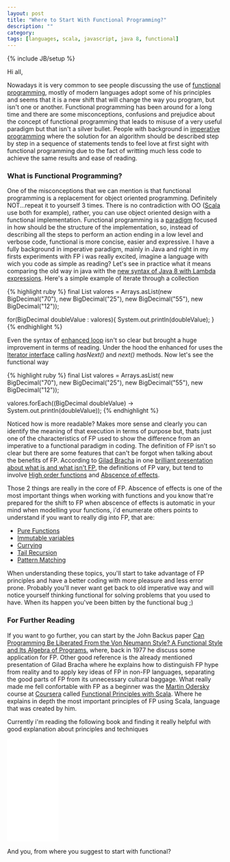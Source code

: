 ```yaml
---
layout: post
title: "Where to Start With Functional Programming?"
description: ""
category: 
tags: [languages, scala, javascript, java 8, functional]
---
```

{% include JB/setup %}

Hi all,

Nowadays it is very common to see people discussing the use of [functional programming](https://www.haskell.org/haskellwiki/Functional_programming), mostly of modern languages adopt some of his principles and seems that it is a new shift that will change the way you program, but isn't one or another. Functional programming has been around for a long time and there are some misconceptions, confusions and prejudice about the concept of functional programming that leads to misuse of a very useful paradigm but that isn't a silver bullet. People with background in [imperative programming](http://en.wikipedia.org/wiki/Imperative_programming) where the solution for an algorithm should be described step by step in a sequence of statements tends to feel love at first sight with functional programming due to the fact of writting much less code to achieve the same results and ease of reading.

### What is Functional Programming?

One of the misconceptions that we can mention is that functional programming is a replacement for object oriented programming. Definitely NOT...repeat it to yourself 3 times. There is no contradiction with OO ([Scala](http://scala-lang.org) use both for example), rather, you can use object oriented design with a functional implementation. Functional programming is a [paradigm](http://en.wikipedia.org/wiki/Programming_paradigm) focused in how should be the structure of the implementation, so, instead of describing all the steps to perform an action ending in a low level and verbose code, functional is more concise, easier and expressive. I have a fully background in imperative paradigm, mainly in Java and right in my firsts experiments with FP i was really excited, imagine a language with wich you code as simple as reading? Let's see in practice what it means comparing the old way in java with the [new syntax of Java 8 with Lambda expressions](http://www.oracle.com/webfolder/technetwork/tutorials/obe/java/Lambda-QuickStart/index.html). Here's a simple example of iterate through a collection

{% highlight ruby %}
final List<BigDecimal> valores = Arrays.asList(new BigDecimal("70"), new BigDecimal("25"), new BigDecimal("55"), new BigDecimal("12"));

for(BigDecimal doubleValue : valores){
 System.out.println(doubleValue);
}
{% endhighlight %}

Even the syntax of [enhanced loop](https://blogs.oracle.com/CoreJavaTechTips/entry/using_enhanced_for_loops_with) isn't so clear but brought a huge improvement in terms of reading. Under the hood the enhanced for uses the [Iterator interface](https://docs.oracle.com/javase/7/docs/api/java/util/Iterator.html) calling <i>hasNext()</i> and <i>next()</i> methods. Now let's see the functional way

{% highlight ruby %}
final List<BigDecimal> valores = Arrays.asList(
			    new BigDecimal("70"), new BigDecimal("25"), new BigDecimal("55"),
			    new BigDecimal("12"));

valores.forEach((BigDecimal doubleValue) -> System.out.println(doubleValue));
{% endhighlight %}

Noticed how is more readable? Makes more sense and clearly you can identify the meaning of that execution in terms of purpose but, thats just one of the characteristics of FP used to show the difference from an imperative to a functional paradigm in coding. The definition of FP isn't so clear but there are some features that can't be forgot when talking about the benefits of FP. According to [Gilad Bracha](http://bracha.org) in one [brilliant presentation about what is and what isn't FP]((http://www.infoq.com/presentations/functional-pros-cons)), the definitions of FP vary, but tend to involve [High order functions]() and [Abscence of effects]().

Those 2 things are really in the core of FP. Abscence of effects is one of the most important things when working with functions and you know that're prepared for the shift to FP when abscence of effects is automatic in your mind when modelling your functions, i'd enumerate others points to understand if you want to really dig into FP, that are:

- [Pure Functions](http://en.wikipedia.org/wiki/Pure_function)
- [Immutable variables](http://en.wikipedia.org/wiki/Immutable_object)
- [Currying](http://en.wikipedia.org/wiki/Currying)
- [Tail Recursion](http://en.wikipedia.org/wiki/Tail_call)
- [Pattern Matching](http://c2.com/cgi/wiki?PatternMatching)

When understanding these topics, you'll start to take advantage of FP principles and have a better coding with more pleasure and less error prone. Probably you'll never want get back to old imperative way and will notice yourself thinking functional for solving problems that you used to have. When its happen you've been bitten by the functional bug ;)

### For Further Reading
 
If you want to go further, you can start by the John Backus paper [Can Programming Be Liberated From the Von Neumann Style? A Functional Style and Its Algebra of Programs.](http://web.stanford.edu/class/cs242/readings/backus.pdf) where, back in 1977 he discuss some application for FP. Other good reference is the already mentioned presentation of Gilad Bracha where he explains how to distinguish FP hype from reality and to apply key ideas of FP in non-FP languages, separating the good parts of FP from its unnecessary cultural baggage.
What really made me fell confortable with FP as a beginner was the [Martin Odersky](http://lampwww.epfl.ch/~odersky/) course at [Coursera](https://www.coursera.org) called [Functional Principles with Scala](https://class.coursera.org/progfun-2012-001). Where he explains in depth the most important principles of FP using Scala, language that was created by him.

Currently i'm reading the following book and finding it really helpful with good explanation about principles and techniques

<iframe style="width:120px;height:240px;" marginwidth="0" marginheight="0" scrolling="no" frameborder="0" src="//ws-na.amazon-adsystem.com/widgets/q?ServiceVersion=20070822&OneJS=1&Operation=GetAdHtml&MarketPlace=US&source=ac&ref=qf_sp_asin_til&ad_type=product_link&tracking_id=raffretecblo-20&marketplace=amazon&region=US&placement=1449368174&asins=1449368174&linkId=LENUPRQEWK47BLGG&show_border=true&link_opens_in_new_window=true">
</iframe>

And you, from where you suggest to start with functional?